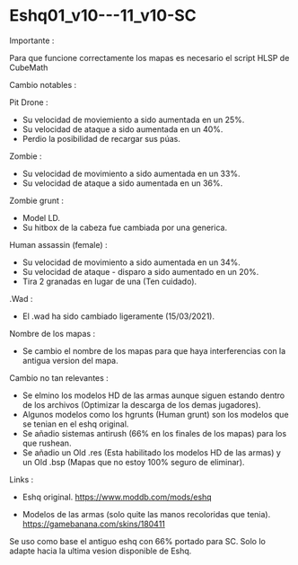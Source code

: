 # Eshq01_v10---11_v10-SC

Importante :

Para que funcione correctamente los mapas es necesario el script HLSP de CubeMath

Cambio notables :

Pit Drone :

* Su velocidad de moviemiento a sido aumentada en un 25%.
* Su velocidad de ataque a sido aumentada en un 40%.
* Perdio la posibilidad de recargar sus púas.

Zombie :

* Su velocidad de movimiento a sido aumentada en un 33%.
* Su velocidad de ataque a sido aumentada en un 36%.

Zombie grunt :

* Model LD.
* Su hitbox de la cabeza fue cambiada por una generica.

Human assassin (female) :

* Su velocidad de movimiento a sido aumentada en un 34%.
* Su velocidad de ataque - disparo a sido aumentado en un 20%.
* Tira 2 granadas en lugar de una (Ten cuidado).

.Wad :

* El .wad ha sido cambiado ligeramente (15/03/2021).

Nombre de los mapas :

* Se cambio el nombre de los mapas para que haya interferencias con la antigua version del mapa. 

Cambio no tan relevantes :

* Se elmino los modelos HD de las armas aunque siguen estando dentro de los archivos (Optimizar la descarga de los demas jugadores).
* Algunos modelos como los hgrunts (Human grunt) son los modelos que se tenian en el eshq original.
* Se añadio sistemas antirush (66% en los finales de los mapas) para los que rushean.
* Se añadio un Old .res (Esta habilitado los modelos HD de las armas) y un Old .bsp (Mapas que no estoy 100% seguro de eliminar).






Links : 

* Eshq original.
https://www.moddb.com/mods/eshq

* Modelos de las armas (solo quite las manos recoloridas que tenia).
https://gamebanana.com/skins/180411

Se uso como base el antiguo eshq con 66% portado para SC. Solo lo adapte hacia la ultima vesion disponible de Eshq.
